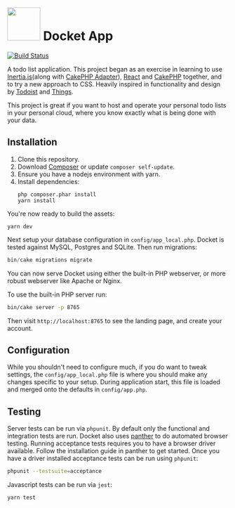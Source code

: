 # <img src="https://raw.githubusercontent.com/markstory/docket-app/master/webroot/img/docket-logo.svg" width="75" height="75" /> Docket App

[![Build Status](https://img.shields.io/github/workflow/status/markstory/docket-app/CI)](https://github.com/markstory/docket-app/actions)

A todo list application. This project began as an exercise in learning to use [Inertia.js](https://inertiajs.com/)(along with [CakePHP Adapter](https://github.com/ishanvyas22/cakephp-inertiajs)), [React](https://reactjs.org/) and [CakePHP](https://cakephp.org/) together, and to try a new approach to CSS.
Heavily inspired in functionality and design by [Todoist](http://todoist.com)
and [Things](http://culturedcode.com/things).

This project is great if you want to host and operate your personal todo lists
in your personal cloud, where you know exactly what is being done with your
data.

## Installation

1. Clone this repository.
2. Download [Composer](https://getcomposer.org/doc/00-intro.md) or update `composer self-update`.
3. Ensure you have a nodejs environment with yarn.
4. Install dependencies:
   ```
   php composer.phar install
   yarn install
   ```

You're now ready to build the assets:

```
yarn dev
```

Next setup your database configuration in `config/app_local.php`. Docket is tested against
MySQL, Postgres and SQLite. Then run migrations:

```php
bin/cake migrations migrate
```

You can now serve Docket using either the built-in PHP webserver, or more robust
webserver like Apache or Nginx.

To use the built-in PHP server run:

```bash
bin/cake server -p 8765
```

Then visit `http://localhost:8765` to see the landing page, and create your account.

## Configuration

While you shouldn't need to configure much, if you do want to tweak settings,
the `config/app_local.php` file is where you should make any changes specific to
your setup. During application start, this file is loaded and merged onto the 
defaults in `config/app.php`.

## Testing

Server tests can be run via `phpunit`. By default only the functional and
integration tests are run. Docket also uses
[panther](https://github.com/symfony/panther) to do automated browser testing.
Running acceptance tests requires you to have a browser driver available. Follow
the installation guide in panther to get started.  Once you have a driver
installed acceptance tests can be run using `phpunit`:

```sh
phpunit --testsuite=acceptance
```

Javascript tests can be run via `jest`:

```sh
yarn test
```
